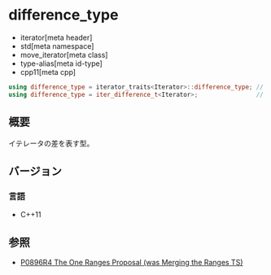 # difference_type
* iterator[meta header]
* std[meta namespace]
* move_iterator[meta class]
* type-alias[meta id-type]
* cpp11[meta cpp]

```cpp
using difference_type = iterator_traits<Iterator>::difference_type; // (1) C++11
using difference_type = iter_difference_t<Iterator>;                // (1) C++20
```

## 概要
イテレータの差を表す型。


## バージョン
### 言語
- C++11

## 参照
- [P0896R4 The One Ranges Proposal (was Merging the Ranges TS)](http://www.open-std.org/jtc1/sc22/wg21/docs/papers/2018/p0896r4.pdf)
